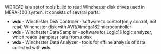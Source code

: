 WDREAD is a set of tools build to read Winchester disk drives used in
MERA-400 system. It consists of several parts:

* **wdc** - Winchester Disk Controler - software to control (only control, not read) Winchester disk with AVR/Atmega162 microcontroller
* **wds** - Winchester Data Sampler - software for Logic16 logic analyzer, which reads (samples) data from a disk
* **wda** - Winchester Data Analyzer - tools for offline analysis of data collected with **wds**


